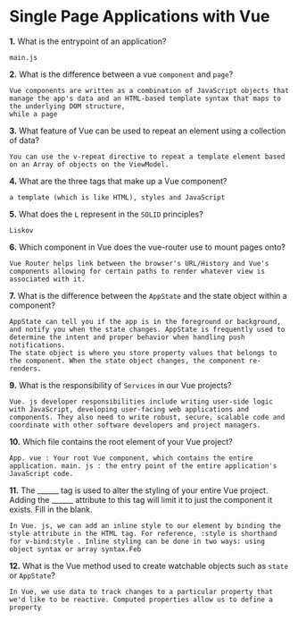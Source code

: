 # Single Page Applications with Vue

**1.** What is the entrypoint of an application?
<!-- enter you answer in the space below -->
```
main.js
```
**2.** What is the difference between a vue `component` and `page`?
<!-- enter you answer in the space below -->
```
Vue components are written as a combination of JavaScript objects that manage the app's data and an HTML-based template syntax that maps to the underlying DOM structure,
while a page 
```
**3.** What feature of Vue can be used to repeat an element using a collection of data?
<!-- enter you answer in the space below -->
```
You can use the v-repeat directive to repeat a template element based on an Array of objects on the ViewModel.
```
**4.** What are the three tags that make up a Vue component?
<!-- enter you answer in the space below -->
```
a template (which is like HTML), styles and JavaScript
```
**5.** What does the `L` represent in the `SOLID` principles?
<!-- enter you answer in the space below -->
```
Liskov 
```
**6.** Which component in Vue does the vue-router use to mount pages onto?
<!-- enter you answer in the space below -->
```
Vue Router helps link between the browser's URL/History and Vue's components allowing for certain paths to render whatever view is associated with it.
```
**7.** What is the difference between the `AppState` and the state object within a component?
<!-- enter you answer in the space below -->
```
AppState can tell you if the app is in the foreground or background, and notify you when the state changes. AppState is frequently used to determine the intent and proper behavior when handling push notifications.
The state object is where you store property values that belongs to the component. When the state object changes, the component re-renders.
```
**9.** What is the responsibility of `Services` in our Vue projects?
<!-- enter you answer in the space below -->
```
Vue. js developer responsibilities include writing user-side logic with JavaScript, developing user-facing web applications and components. They also need to write robust, secure, scalable code and coordinate with other software developers and project managers.
```
**10.** Which file contains the root element of your Vue project?
<!-- enter you answer in the space below -->
```
App. vue : Your root Vue component, which contains the entire application. main. js : the entry point of the entire application's JavaScript code.
```
**11.** The ______ tag is used to alter the styling of your entire Vue project.  Adding the ______ attribute to this tag will limit it to just the component it exists.  Fill in the blank.
<!-- enter you answer in the space below -->
```
In Vue. js, we can add an inline style to our element by binding the style attribute in the HTML tag. For reference, :style is shorthand for v-bind:style . Inline styling can be done in two ways: using object syntax or array syntax.Feb
```
**12.** What is the Vue method used to create watchable objects such as `state` or `AppState`?
<!-- enter you answer in the space below -->
```
In Vue, we use data to track changes to a particular property that we'd like to be reactive. Computed properties allow us to define a property
```
